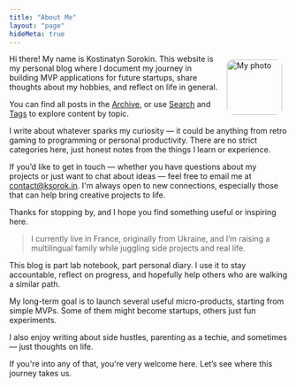 ```yaml
---
title: "About Me"
layout: "page"
hideMeta: true
---
```


<img src="/images/avatar.jpg" alt="My photo" width="100" style="float: right; margin: 10px; border-radius: 11px;" />

Hi there! My name is Kostinatyn Sorokin.
This website is my personal blog where I document my journey in building MVP applications for future startups, share thoughts about my hobbies, and reflect on life in general.

You can find all posts in the [Archive](/archives), or use [Search](/search) and [Tags](/tags) to explore content by topic.

I write about whatever sparks my curiosity — it could be anything from retro gaming to programming or personal productivity. There are no strict categories here, just honest notes from the things I learn or experience.

If you’d like to get in touch — whether you have questions about my projects or just want to chat about ideas — feel free to email me at [contact@ksorok.in](mailto:contact@ksorok.in).
I'm always open to new connections, especially those that can help bring creative projects to life.

Thanks for stopping by, and I hope you find something useful or inspiring here.

> I currently live in France, originally from Ukraine, and I’m raising a multilingual family while juggling side projects and real life.

This blog is part lab notebook, part personal diary. I use it to stay accountable, reflect on progress, and hopefully help others who are walking a similar path.

My long-term goal is to launch several useful micro-products, starting from simple MVPs. Some of them might become startups, others just fun experiments.

I also enjoy writing about side hustles, parenting as a techie, and sometimes — just thoughts on life.

If you're into any of that, you're very welcome here. Let’s see where this journey takes us.

